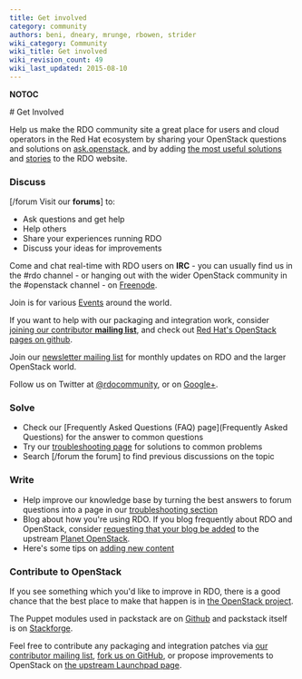 ```yaml
---
title: Get involved
category: community
authors: beni, dneary, mrunge, rbowen, strider
wiki_category: Community
wiki_title: Get involved
wiki_revision_count: 49
wiki_last_updated: 2015-08-10
---
```


__NOTOC__

<div class="bg-boxes bg-boxes-single">
<div class="row">
<div class="offset3 span8 pull-s">
# Get Involved

Help us make the RDO community site a great place for users and cloud operators in the Red Hat ecosystem by sharing your OpenStack questions and solutions on [ask.openstack](http://ask.openstack.org), and by adding [the most useful solutions](Troubleshooting) and [stories](Case_studies) to the RDO website.

### Discuss

[/forum Visit our **forums**] to:

*   Ask questions and get help
*   Help others
*   Share your experiences running RDO
*   Discuss your ideas for improvements

Come and chat real-time with RDO users on **IRC** - you can usually find us in the #rdo channel - or hanging out with the wider OpenStack community in the #openstack channel - on [Freenode](http://freenode.net).

Join is for various [Events](Events) around the world.

If you want to help with our packaging and integration work, consider [joining our contributor **mailing list**](//www.redhat.com/mailman/listinfo/rdo-list), and check out [Red Hat's OpenStack pages on github](//github.com/redhat-openstack).

Join our [newsletter mailing list](//www.redhat.com/mailman/listinfo/rdo-newsletter) for monthly updates on RDO and the larger OpenStack world.

Follow us on Twitter at [@rdocommunity](//twitter.com/rdocommunity), or on [Google+](https://plus.google.com/communities/110409030763231732154).

<wikitwidget class="twitter-timeline" href="https://twitter.com/RDOcommunity" data-widget-id="482610699122638848" />

### Solve

*   Check our [Frequently Asked Questions (FAQ) page](Frequently Asked Questions) for the answer to common questions
*   Try our [troubleshooting page](Troubleshooting) for solutions to common problems
*   Search [/forum the forum] to find previous discussions on the topic

### Write

*   Help improve our knowledge base by turning the best answers to forum questions into a page in our [troubleshooting section](troubleshooting)
*   Blog about how you're using RDO. If you blog frequently about RDO and OpenStack, consider [requesting that your blog be added](https://wiki.openstack.org/wiki/AddingYourBlog) to the upstream [Planet OpenStack](http://planet.openstack.org/).
*   Here's some tips on [adding new content](Adding_new_content)

### Contribute to OpenStack

If you see something which you'd like to improve in RDO, there is a good chance that the best place to make that happen is in [the OpenStack project](http://www.openstack.org).

The Puppet modules used in packstack are on [Github](https://github.com/packstack) and packstack itself is on [Stackforge](https://github.com/stackforge/packstack).

Feel free to contribute any packaging and integration patches via [our contributor mailing list](//www.redhat.com/mailman/listinfo/rdo-list), [fork us on GitHub](//github.com/redhat-openstack), or propose improvements to OpenStack on [the upstream Launchpad page](//launchpad.net/openstack).

</div>
</div>
</div>
<Category:Community>
